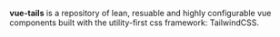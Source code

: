 **vue-tails** is a repository of lean, resuable and highly configurable vue components built with the utility-first css framework: TailwindCSS.
